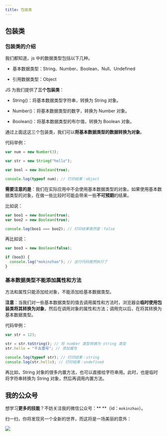 ```yaml
---
title: 包装类
---
```


## 包装类

### 包装类的介绍

我们都知道，js 中的数据类型包括以下几种。

- 基本数据类型：String、Number、Boolean、Null、Undefined

- 引用数据类型：Object

JS 为我们提供了**三个包装类**：

- String()：将基本数据类型字符串，转换为 String 对象。

- Number()：将基本数据类型的数字，转换为 Number 对象。

- Boolean()：将基本数据类型的布尔值，转换为 Boolean 对象。

通过上面这这三个包装类，我们可以**将基本数据类型的数据转换为对象**。

代码举例：

```javascript
var num = new Number(3);

var str = new String("hello");

var bool = new Boolean(true);

console.log(typeof num); // 打印结果：object
```

**需要注意的是**：我们在实际应用中不会使用基本数据类型的对象。如果使用基本数据类型的对象，在做一些比较时可能会带来一些**不可预期**的结果。

比如说：

```javascript
var boo1 = new Boolean(true);
var boo2 = new Boolean(true);

console.log(boo1 === boo2); // 打印结果竟然是：false
```

再比如说：

```javascript
var boo3 = new Boolean(false);

if (boo3) {
  console.log("mokinzhao"); // 这行代码竟然执行了
}
```

### 基本数据类型不能添加属性和方法

方法和属性只能添加给对象，不能添加给基本数据类型。

**注意**：当我们对一些基本数据类型的值去调用属性和方法时，浏览器会**临时使用包装类将其转换为对象**，然后在调用对象的属性和方法；调用完以后，在将其转换为基本数据类型。

代码举例：

```javascript
var str = 123;

str = str.toString(); // 将 number 类型转换为 string 类型
str.hello = "千古壹号"; // 添加属性

console.log(typeof str); // 打印结果：string
console.log(str.hello); // 打印结果：undefined
```

再比如，String 对象的很多内置方法，也可以直接给字符串用。此时，也是临时将字符串转换为 String 对象，然后再调用内置方法。

## 我的公众号

想学习**更多的技能**？不妨关注我的微信公众号：**
**（id：`mokinzhao`）。

扫一扫，你将发现另一个全新的世界，而这将是一场美丽的意外：

![](http://api.ffbig.cn/wchatp.jpeg)
